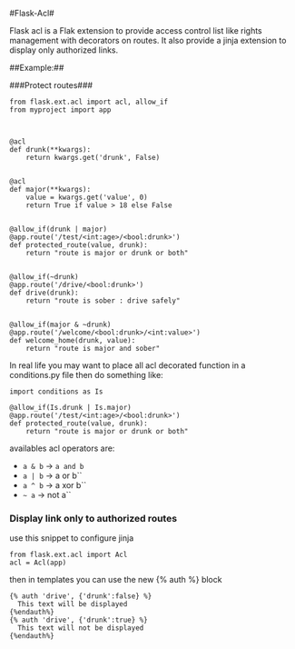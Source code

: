 #Flask-Acl#

Flask acl is a Flak extension to provide access control list like rights
management with decorators on routes. It also provide a jinja extension
to display only authorized links.

##Example:##

###Protect routes###

```
from flask.ext.acl import acl, allow_if
from myproject import app



@acl
def drunk(**kwargs):
    return kwargs.get('drunk', False)


@acl
def major(**kwargs):
    value = kwargs.get('value', 0)
    return True if value > 18 else False


@allow_if(drunk | major)
@app.route('/test/<int:age>/<bool:drunk>')
def protected_route(value, drunk):
    return "route is major or drunk or both"


@allow_if(~drunk)
@app.route('/drive/<bool:drunk>')
def drive(drunk):
    return "route is sober : drive safely"


@allow_if(major & ~drunk)
@app.route('/welcome/<bool:drunk>/<int:value>')
def welcome_home(drunk, value):
    return "route is major and sober"
```

In real life you may want to place all acl decorated function in a
conditions.py file then do something like:

```
import conditions as Is

@allow_if(Is.drunk | Is.major)
@app.route('/test/<int:age>/<bool:drunk>')
def protected_route(value, drunk):
    return "route is major or drunk or both"
```
availables acl operators are:

 -   ``a & b`` -> ``a and b``
 -   ``a | b`` -> a or  b``
 -   ``a ^ b`` -> a xor b``
 -   ``~ a`` -> not a``


### Display link only to authorized routes ###
use this snippet to configure jinja

```
from flask.ext.acl import Acl
acl = Acl(app)
```
then in templates you can use the new {% auth %} block


```
{% auth 'drive', {'drunk':false} %}
  This text will be displayed
{%endauth%}
{% auth 'drive', {'drunk':true} %}
  This text will not be displayed
{%endauth%}
```
